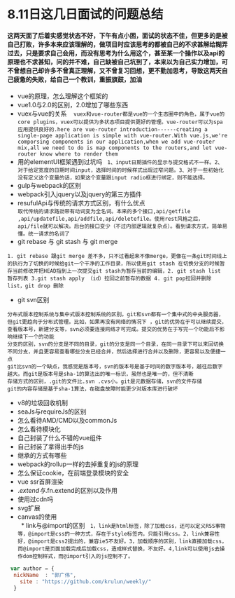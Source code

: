 # 8.11日这几日面试的问题总结

#### 这两天面了后着实感觉状态不好，下午有点小困，面试的状态不佳，但更多的是被自己打败，许多本来应该理解的，做项目时应该思考的都被自己的不求甚解给糊弄过去，只是要求自己会用，而没有思考为什么用这个，甚至某一个操作以及api的原理也不求甚知，问的并不难，自己缺被自己坑到了，本来以为自己实力增加，可不曾想自己却许多不曾真正理解，又不曾复习回想，更不勤加思考，导致这两天自己疲惫的失败，给自己一个教训，重振旗鼓，加油

   * vue的原理，怎么理解这个框架的
   * vue1.0与2.0的区别，2.0增加了哪些东西 
   * vuex与vue的关系
    `vuex和vue-router都是vue的一个生态圈中的角色，属于vue的core plugins，vuex可以提供为多状态项目提供更好的管理。vue-router可以为spa应用提供良好的.here are vue-router introduction------creating a single-page application is simple with vue-router.With vue.js,we're comporsing components in our application,when we add vue-router mix,all we need to do is map components to the routers,and let vue-router know where to render them `
   * 用的elementUI框架遇到过坑吗
   `1、input日期插件的显示与提交格式不一样。2、对于给定宽度的日期时间input，选择时间的时候样式出现过窄问题。3、对于一些初始化没有定义这个变量的话，如果这个变量跟input radio框进行绑定，则不能选择。`
   * gulp与webpack的区别
   * webpack引入jquery以及jquery的第三方插件
   * resufulApi与传统的请求方式区别，有什么优点  
  `取代传统的请求路劲带有动词变为全名词。本来的多个接口,api/getfile ,api/updatefile,api/addfile,api/deletefile。使用rest风格之后，api/file就可以解决。后台的接口变少（不过内部逻辑就复杂点）。看到请求方式，简单易懂。统一请求的名词了`
   * git rebase 与 git stash 与 git merge
   
 `1. git rebase 跟git merge 差不多，只不过看起来不像merge，更像在一条git时间线上的执行为了切换的时候给git一个干净的工作目录，所以使用git stash 在切换分支的时候暂存当前修改并把HEAD指到上一次提交git stash为暂存当前的编辑，2. git stash list 暂存列表 3.git stash apply （id）拉回之前暂存的数据 4. git pop拉回并删除list，git drop 删除`

  * git svn区别

  `分布式版本控制系统与集中式版本控制系统的区别。git和svn都有一个集中式的中央服务器，但git更趋向于分布式管理。比如，如果再没有网络的情况下
  ，git的优势在于可以继续提交，查看版本号，新建分支等，svn必须要连接网络才可完成。提交的优势在于写完一个功能后不影响继续下一个的功能`  
  `分支的区别，svn的分支是不同的目录，git的分支是同一个目录，在同一目录下可以来回切换不同分支，并且更容易查看哪些分支已经合并，然后选择进行合并以及删除，更容易以及便捷一点`  
  `git比svn的一个缺点，我感觉是版本号，svn的版本号是基于时间的数字版本号，越往后数字越大。而git是版本号是sha-1的算法出的唯一标识，虽然也是唯一的，但不清晰`  
  `存储方式的区别，.git的文件比.svn .cvs小。git是元数据存储，svn的文件存储`  
  `git的内容存储是基于sha-1算法，在磁盘故障时能更少对版本库进行破坏`  
   * v8的垃圾回收机制
   * seaJs与requireJs的区别
   * 怎么看待AMD/CMD以及commonJs
   * 怎么看待模块化
   * 自己封装了什么不错的vue组件
   * 自己封装了拿得出手的js
   * 继承的方式有哪些
   * webpack的rollup一样的去掉重复的js的原理
   * 怎么保证cookie，在前端登录模块的安全
   * vue ssr首屏渲染
   * $.extend与$.fn.extend的区别以及作用
   * 使用过cdn吗
   * svg扩展
   * canvas的使用  
   * link与@import的区别
   `1，link是html标签，除了加载css，还可以定义RSS事物等，@import是css的一种方式，存在于style标签内，只能引用css。2，link兼容性好，@import是css2提出的，兼容ie5不友好。3，加载顺序的区别，link直接加载css，而@import是页面加载完成后加载css，造成样式替换，不友好。4,link可以使用js去操作dom控制样式，而@import引入的js控制不了。`
```javascript
 var author = {
  nickName  : "郭广伟",
    site : "https://github.com/krulun/weekly/"
  }
```
